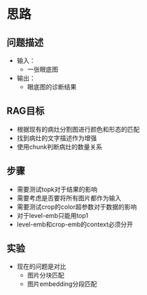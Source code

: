 # 思路
## 问题描述
 - 输入：
    - 一张眼底图
 - 输出：
    - 眼底图的诊断结果

## RAG目标
 - 根据现有的病灶分割图进行颜色和形态的匹配
 - 找到病灶的文字描述作为增强
 - 使用chunk判断病灶的数量关系

## 步骤
 - 需要测试topk对于结果的影响
 - 需要考虑是否要将所有图片都作为输入
 - 需要测试crop的color超参数对于数据的影响
 - 对于level-emb只能用top1
 - level-emb和crop-emb的context必须分开

## 实验
 - 现在的问题是对比
   - 图片分块匹配
   - 图片embedding分段匹配
